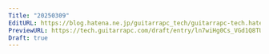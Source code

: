 ```yaml
---
Title: "20250309"
EditURL: https://blog.hatena.ne.jp/guitarrapc_tech/guitarrapc-tech.hatenablog.com/atom/entry/6802418398335749389
PreviewURL: https://tech.guitarrapc.com/draft/entry/ln7wiHg0Cs_VGd1Q8TUWIQBJH6k
Draft: true
---
```


